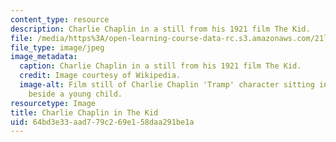 ```yaml
---
content_type: resource
description: Charlie Chaplin in a still from his 1921 film The Kid.
file: /media/https%3A/open-learning-course-data-rc.s3.amazonaws.com/21l-011-the-film-experience-fall-2013/64bd3e33aad779c269e158daa291be1a_chaplin3.jpg
file_type: image/jpeg
image_metadata:
  caption: Charlie Chaplin in a still from his 1921 film The Kid.
  credit: Image courtesy of Wikipedia.
  image-alt: Film still of Charlie Chaplin 'Tramp' character sitting in a doorway
    beside a young child.
resourcetype: Image
title: Charlie Chaplin in The Kid
uid: 64bd3e33-aad7-79c2-69e1-58daa291be1a
---
```

